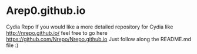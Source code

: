# Arep0.github.io
Cydia Repo
If you would like a more detailed repository for Cydia like http://nrepo.github.io/ feel free to go here https://github.com/Nrepo/Nrepo.github.io
Just follow along the README.md file :)
